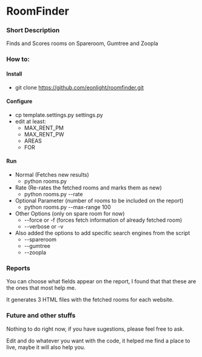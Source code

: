 # RoomFinder

### Short Description
Finds and Scores rooms on Spareroom, Gumtree and Zoopla

### How to:

#### Install
* git clone https://github.com/eonlight/roomfinder.git

#### Configure
* cp template.settings.py settings.py
* edit at least:
    * MAX\_RENT\_PM
    * MAX\_RENT\_PW
    * AREAS
    * FOR

#### Run
* Normal (Fetches new results)
    * python rooms.py
* Rate (Re-rates the fetched rooms and marks them as new)
    * python rooms.py --rate
* Optional Parameter (number of rooms to be included on the report)
    * python rooms.py --max-range 100
* Other Options (only on spare room for now)
    * --force or -f (forces fetch information of already fetched room)
    * --verbose or -v
* Also added the options to add specific search engines from the script
    * --spareroom
    * --gumtree
    * --zoopla

### Reports

You can choose what fields appear on the report, I found that that these are the ones that most help me.

It generates 3 HTML files with the fetched rooms for each website.

### Future and other stuffs

Nothing to do right now, if you have sugestions, please feel free to ask.

Edit and do whatever you want with the code, it helped me find a place to live, maybe it will also help you.

